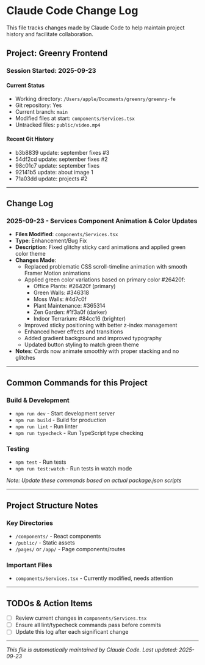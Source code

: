 # Claude Code Change Log

This file tracks changes made by Claude Code to help maintain project history and facilitate collaboration.

## Project: Greenry Frontend

### Session Started: 2025-09-23

#### Current Status
- Working directory: `/Users/apple/Documents/greenry/greenry-fe`
- Git repository: Yes
- Current branch: `main`
- Modified files at start: `components/Services.tsx`
- Untracked files: `public/video.mp4`

#### Recent Git History
- b3b8839 update: september fixes #3
- 54df2cd update: september fixes #2
- 98c01c7 update: september fixes
- 92141b5 update: about image 1
- 71a03dd update: projects #2

---

## Change Log

### 2025-09-23 - Services Component Animation & Color Updates
- **Files Modified**: `components/Services.tsx`
- **Type**: Enhancement/Bug Fix
- **Description**: Fixed glitchy sticky card animations and applied green color theme
- **Changes Made**:
  - Replaced problematic CSS scroll-timeline animation with smooth Framer Motion animations
  - Applied green color variations based on primary color #26420f:
    - Office Plants: #26420f (primary)
    - Green Walls: #346318
    - Moss Walls: #4d7c0f
    - Plant Maintenance: #365314
    - Zen Garden: #1f3a0f (darker)
    - Indoor Terrarium: #84cc16 (brighter)
  - Improved sticky positioning with better z-index management
  - Enhanced hover effects and transitions
  - Added gradient background and improved typography
  - Updated button styling to match green theme
- **Notes**: Cards now animate smoothly with proper stacking and no glitches

---

## Common Commands for this Project

### Build & Development
- `npm run dev` - Start development server
- `npm run build` - Build for production
- `npm run lint` - Run linter
- `npm run typecheck` - Run TypeScript type checking

### Testing
- `npm test` - Run tests
- `npm run test:watch` - Run tests in watch mode

*Note: Update these commands based on actual package.json scripts*

---

## Project Structure Notes

### Key Directories
- `/components/` - React components
- `/public/` - Static assets
- `/pages/` or `/app/` - Page components/routes

### Important Files
- `components/Services.tsx` - Currently modified, needs attention

---

## TODOs & Action Items

- [ ] Review current changes in `components/Services.tsx`
- [ ] Ensure all lint/typecheck commands pass before commits
- [ ] Update this log after each significant change

---

*This file is automatically maintained by Claude Code. Last updated: 2025-09-23*